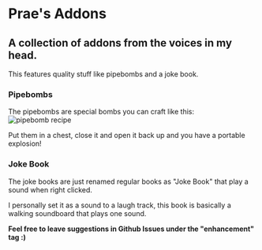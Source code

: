 # Prae's Addons

## A collection of addons from the voices in my head.

This features quality stuff like pipebombs and a joke book.

### Pipebombs
The pipebombs are special bombs you can craft like this:
![pipebomb recipe](https://user-images.githubusercontent.com/74604338/199359985-a212af0b-f7ef-4cc4-992a-4bb9135382b9.png)

Put them in a chest, close it and open it back up and you have a portable explosion!

### Joke Book
The joke books are just renamed regular books as "Joke Book" that play a sound when right clicked.

I personally set it as a sound to a laugh track, this book is basically a walking soundboard that plays one sound.

**Feel free to leave suggestions in Github Issues under the "enhancement" tag :)**
